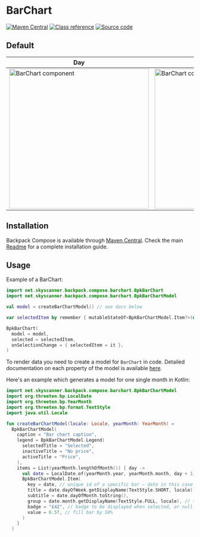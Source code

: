 # BarChart

[![Maven Central](https://img.shields.io/maven-central/v/net.skyscanner.backpack/backpack-compose)](https://search.maven.org/artifact/net.skyscanner.backpack/backpack-compose)
[![Class reference](https://img.shields.io/badge/Class%20reference-Android-blue)](https://backpack.github.io/android/backpack-compose/net.skyscanner.backpack.compose.barchart)
[![Source code](https://img.shields.io/badge/Source%20code-GitHub-lightgrey)](https://github.com/Skyscanner/backpack-android/tree/main/backpack-compose/src/main/kotlin/net/skyscanner/backpack/compose/barchart)

## Default

| Day                                                                                                                                                          | Night |
|--------------------------------------------------------------------------------------------------------------------------------------------------------------| --- |
| <img src="https://raw.githubusercontent.com/Skyscanner/backpack-android/main/docs/compose/BarChart/screenshots/all.png" alt="BarChart component" width="375" /> |<img src="https://raw.githubusercontent.com/Skyscanner/backpack-android/main/docs/compose/BarChart/screenshots/all_dm.png" alt="BarChart component - dark mode" width="375" /> |

## Installation

Backpack Compose is available
through [Maven Central](https://search.maven.org/artifact/net.skyscanner.backpack/backpack-compose). Check the
main [Readme](https://github.com/skyscanner/backpack-android#installation) for a complete installation guide.

## Usage

Example of a BarChart:

```Kotlin
import net.skyscanner.backpack.compose.barchart.BpkBarChart
import net.skyscanner.backpack.compose.barchart.BpkBarChartModel

val model = createBarChartModel() // see docs below

var selectedItem by remember { mutableStateOf<BpkBarChartModel.Item?>(null) }

BpkBarChart(
  model = model,
  selected = selectedItem,
  onSelectionChange = { selectedItem = it },
)
```

To render data you need to create a model for `BarChart` in code.
Detailed documentation on each property of the model is
available [here](https://backpack.github.io/android/Backpack/net.skyscanner.backpack.compose.barchart).

Here's an example which generates a model for one single month in Kotlin:

```kotlin
import net.skyscanner.backpack.compose.barchart.BpkBarChartModel
import org.threeten.bp.LocalDate
import org.threeten.bp.YearMonth
import org.threeten.bp.format.TextStyle
import java.util.Locale

fun createBarChartModel(locale: Locale, yearMonth: YearMonth) =
  BpkBarChartModel(
    caption = "Bar chart caption",
    legend = BpkBarChartModel.Legend(
      selectedTitle = "Selected",
      inactiveTitle = "No price",
      activeTitle = "Price",
    ),
    items = List(yearMonth.lengthOfMonth()) { day ->
      val date = LocalDate.of(yearMonth.year, yearMonth.month, day + 1)
      BpkBarChartModel.Item(
        key = date, // unique id of a specific bar – date in this case
        title = date.dayOfWeek.getDisplayName(TextStyle.SHORT, locale),
        subtitle = date.dayOfMonth.toString(),
        group = date.month.getDisplayName(TextStyle.FULL, locale), // title of the current list section
        badge = "£42", // badge to be displayed when selected, or null of not selectable
        value = 0.5f, // fill bar by 50%
      )
    }
  )

```
